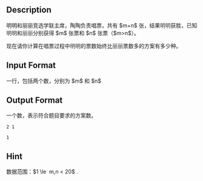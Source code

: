 ## Description

<p>明明和丽丽竞选学联主席，陶陶负责唱票，共有 $m+n$ 张，结果<span style="color: rgb(51, 51, 51);">明明</span>获胜，已知<span style="color: rgb(51, 51, 51);">明明</span>和<span style="color: rgb(51, 51, 51);">丽丽</span>分别获得 $m$ 张票和 $n$ 张票（$m&gt;n$）。</p><p>现在请你计算在唱票过程中<span style="color: rgb(51, 51, 51);">明明</span>的票数始终比<span style="color: rgb(51, 51, 51);">丽丽</span>票数多的方案有多少种。<br /></p>

## Input Format

<p>一行，包括两个数，分别为 $m$ 和 $n$<br /></p>

## Output Format

<p>一个数，表示符合题目要求的方案数。<br /></p>

```input1
2 1
```
```output1
1
```
## Hint

<p>数据范围：$1 \le  m,n &lt; 20$ .<br /></p>
